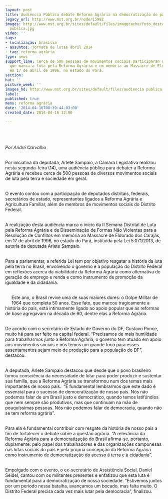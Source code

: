 ```yaml
---
layout: post
title: Audiência Pública debate Reforma Agrária na democratização do país
legacy_url: http://www.mst.org.br/node/15982
images: http://www.mst.org.br/sites/default/files/imagecache/foto_destaque/audiencia
  publica.jpg
video: ''
tags:
- localização: brasília
- assuntos: jornada de lutas abril 2014
- tag: reforma agrária
type: news
support_line: Cerca de 500 pessoas de movimentos sociais participaram da atividade,
  que marca a luta pela Reforma Agrária e em memória ao Massacre de Eldorado dos Carajás,
  em 17 de abril de 1996, no estado do Pará.
section: 
hat: ''
picture_week: ''
images_hd: http://www.mst.org.br/sites/default/files/audiencia publica.jpg
label: 
published: true
menu: reforma agrária
date: '2014-04-16T08:39:44-03:00'
created_date: 2014-04-16 12:00

---
```

<p><img style="margin: 10px;" src="http://www.mst.org.br/sites/default/files/audiencia%20publica.jpg" alt=""></p><p><em><br>Por André Carvalho&nbsp;<br><br type="_moz"></em></p><p>Por iniciativa da deputada, Arlete Sampaio, a Câmara Legislativa realizou nesta segunda-feira (14), uma audiência pública para debater a Reforma Agrária e recebeu cerca de 500 pessoas de diversos movimentos sociais de luta pela terra e sociedade em geral.</p><p><br>O evento contou com a participação de deputados distritais, federais, secretários de estado, representantes ligados a Reforma Agrária e Agricultura Familiar, além de membros de movimentos sociais do Distrito Federal.</p><p><br>A realização desta audiência marca o início da II Semana Distrital de Luta pela Reforma Agrária e de Disseminação de Formas Não Violentas para a Resolução de Conflitos em memória ao Massacre de Eldorado dos Carajás, em 17 de abril de 1996, no estado do Pará, instituída pela Lei 5.071/2013, de autoria da deputada Arlete Sampaio.</p><p><br>Para a parlamentar, a referida Lei tem por objetivo resgatar a história da luta pela terra no Brasil, envolvendo o governo e a população do Distrito Federal em reflexões acerca da viabilidade da Reforma Agrária como alternativa de geração de emprego e renda e como instrumento de promoção da igualdade e da cidadania.</p><p><br><img style="margin: 10px; float: left;" src="http://www.mst.org.br/sites/default/files/audiencia%20publicaII.jpg" alt="">Este ano, o Brasil revive uma de suas maiores dores: o Golpe Militar de 1964 que completa 50 anos. Esse fato, que marcou tragicamente a história do país, está intimamente ligado ao apoio popular que as reformas de base agregavam na década de 60, dentre elas a Reforma Agrária.</p><p><br>De acordo com o secretário de Estado de Governo do DF, Gustavo Ponce, muito há para ser feito na capital federal. “Precisamos de mais humildade para trabalharmos junto a Reforma Agrária, o governo tem atuado em apoio aos movimentos sociais e nós temos um grande foco para esses assentamentos sejam meio de produção para a população do DF”, destacou.</p><p><br>A deputada, Arlete Sampaio destacou que desde que o povo brasileiro tomou consciência da necessidade de lutar para poder produzir e sustentar sua família, que a Reforma Agrária se transformou num dos temas mais importantes de nosso país. &nbsp;“É fundamental lembrarmos que este dado é essencial para o sucesso de democratização de nosso país. Nós não podemos falar de um Brasil justo e democrático, quando temos latifúndios que nem sempre são produtivos, mas que continuam na mão de pouquíssimas pessoas. Nós não podemos falar de democracia, quando não se tem reforma agrária”.</p><p><br>Para ela é fundamental contribuir com resgate da história de nosso país a fim de fortalecer o debate sobre a questão agrária. “A relevância da Reforma Agrária para a democratização do Brasil afirma-se, portanto, duplamente: pelo papel dos trabalhadores e das organizações camponesas nas lutas sociais do país e pela própria concepção da Reforma Agrária como instrumento de democratização do acesso à terra e à cidadania”.<br>&nbsp;</p><p>Empolgado com o evento, o ex-secretário de Assistência Social, Daniel Seidel, cantou com os militantes presentes e enfatizou que esta luta é fundamental para a democratização de nossa sociedade. “Estivemos juntos por um período nessa batalha, avançamos um bocado, mas falta muito. O Distrito Federal precisa cada vez mais lutar pela democracia”, finalizou.</p><p>&nbsp;</p>
